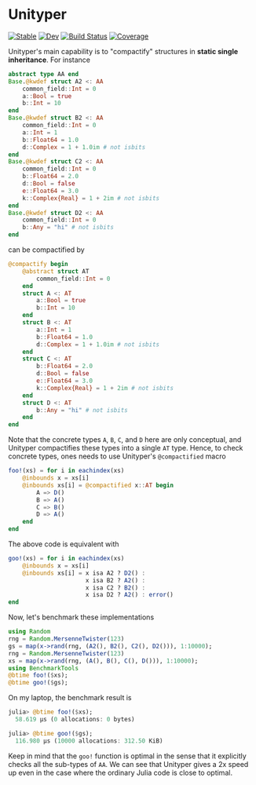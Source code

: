 # Unityper

[![Stable](https://img.shields.io/badge/docs-stable-blue.svg)](https://YingboMa.github.io/Unityper.jl/stable)
[![Dev](https://img.shields.io/badge/docs-dev-blue.svg)](https://YingboMa.github.io/Unityper.jl/dev)
[![Build Status](https://github.com/YingboMa/Unityper.jl/workflows/CI/badge.svg)](https://github.com/YingboMa/Unityper.jl/actions)
[![Coverage](https://codecov.io/gh/YingboMa/Unityper.jl/branch/master/graph/badge.svg)](https://codecov.io/gh/YingboMa/Unityper.jl)

Unityper's main capability is to "compactify" structures in **static single
inheritance**. For instance
```julia
abstract type AA end
Base.@kwdef struct A2 <: AA
    common_field::Int = 0
    a::Bool = true
    b::Int = 10
end
Base.@kwdef struct B2 <: AA
    common_field::Int = 0
    a::Int = 1
    b::Float64 = 1.0
    d::Complex = 1 + 1.0im # not isbits
end
Base.@kwdef struct C2 <: AA
    common_field::Int = 0
    b::Float64 = 2.0
    d::Bool = false
    e::Float64 = 3.0
    k::Complex{Real} = 1 + 2im # not isbits
end
Base.@kwdef struct D2 <: AA
    common_field::Int = 0
    b::Any = "hi" # not isbits
end
```
can be compactified by
```julia
@compactify begin
    @abstract struct AT
        common_field::Int = 0
    end
    struct A <: AT
        a::Bool = true
        b::Int = 10
    end
    struct B <: AT
        a::Int = 1
        b::Float64 = 1.0
        d::Complex = 1 + 1.0im # not isbits
    end
    struct C <: AT
        b::Float64 = 2.0
        d::Bool = false
        e::Float64 = 3.0
        k::Complex{Real} = 1 + 2im # not isbits
    end
    struct D <: AT
        b::Any = "hi" # not isbits
    end
end
```
Note that the concrete types `A`, `B`, `C`, and `D` here are only conceptual,
and Unityper compactifies these types into a single `AT` type. Hence, to check
concrete types, ones needs to use Unityper's `@compactified` macro
```julia
foo!(xs) = for i in eachindex(xs)
    @inbounds x = xs[i]
    @inbounds xs[i] = @compactified x::AT begin
        A => D()
        B => A()
        C => B()
        D => A()
    end
end
```
The above code is equivalent with
```julia
goo!(xs) = for i in eachindex(xs)
    @inbounds x = xs[i]
    @inbounds xs[i] = x isa A2 ? D2() :
                      x isa B2 ? A2() :
                      x isa C2 ? B2() :
                      x isa D2 ? A2() : error()
end
```
Now, let's benchmark these implementations
```julia
using Random
rng = Random.MersenneTwister(123)
gs = map(x->rand(rng, (A2(), B2(), C2(), D2())), 1:10000);
rng = Random.MersenneTwister(123)
xs = map(x->rand(rng, (A(), B(), C(), D())), 1:10000);
using BenchmarkTools
@btime foo!($xs);
@btime goo!($gs);
```
On my laptop, the benchmark result is
```julia
julia> @btime foo!($xs);
  58.619 μs (0 allocations: 0 bytes)

julia> @btime goo!($gs);
  116.980 μs (10000 allocations: 312.50 KiB)
```
Keep in mind that the `goo!` function is optimal in the sense that it explicitly
checks all the sub-types of `AA`. We can see that Unityper gives a 2x speed up
even in the case where the ordinary Julia code is close to optimal.
